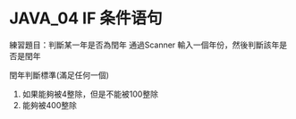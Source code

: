 # JAVA_04 IF 条件语句
練習題目：判斷某一年是否為閏年
通過Scanner 輸入一個年份，然後判斷該年是否是閏年

閏年判斷標準(滿足任何一個)
1. 如果能夠被4整除，但是不能被100整除
2. 能夠被400整除
